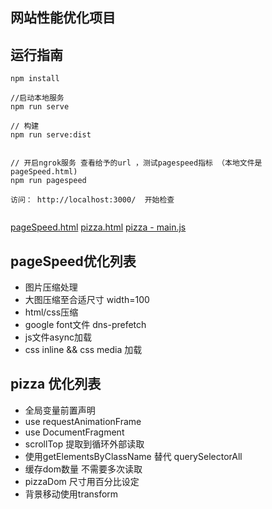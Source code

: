 ## 网站性能优化项目


## 运行指南

```
npm install

//启动本地服务
npm run serve

// 构建
npm run serve:dist
 

// 开启ngrok服务 查看给予的url ，测试pagespeed指标 （本地文件是 pageSpeed.html)
npm run pagespeed

访问： http://localhost:3000/  开始检查


```

[pageSpeed.html](src/pageSpeed.html)
[pizza.html](src/pizza.html)
[pizza - main.js](src/js/main.js)

## pageSpeed优化列表
- 图片压缩处理
- 大图压缩至合适尺寸 width=100
- html/css压缩
- google font文件 dns-prefetch
- js文件async加载
- css inline && css media 加载

## pizza 优化列表
- 全局变量前置声明
- use requestAnimationFrame 
- use DocumentFragment 
- scrollTop 提取到循环外部读取
- 使用getElementsByClassName 替代 querySelectorAll
- 缓存dom数量 不需要多次读取
- pizzaDom 尺寸用百分比设定
- 背景移动使用transform

